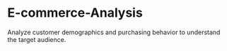 # E-commerce-Analysis
Analyze customer demographics and purchasing behavior to  understand the target audience.
